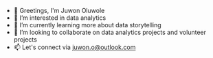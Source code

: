 - 👋 Greetings, I'm Juwon Oluwole
- 👀 I’m interested in data analytics
- 🌱 I’m currently learning more about data storytelling
- 💞️ I’m looking to collaborate on data analytics projects and volunteer projects
- 📫 Let's connect via juwon.o@outlook.com

<!---
frankiej60/frankiej60 is a ✨ special ✨ repository because its `README.md` (this file) appears on your GitHub profile.
You can click the Preview link to take a look at your changes.
--->
